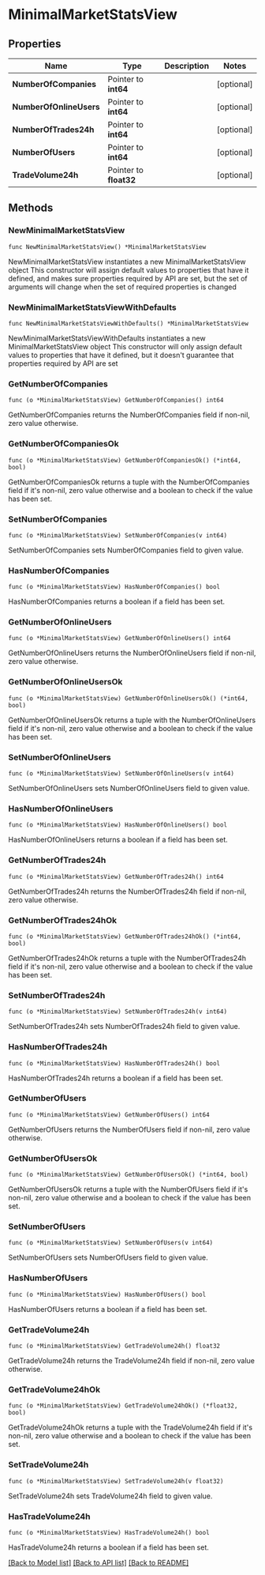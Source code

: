 # MinimalMarketStatsView

## Properties

Name | Type | Description | Notes
------------ | ------------- | ------------- | -------------
**NumberOfCompanies** | Pointer to **int64** |  | [optional] 
**NumberOfOnlineUsers** | Pointer to **int64** |  | [optional] 
**NumberOfTrades24h** | Pointer to **int64** |  | [optional] 
**NumberOfUsers** | Pointer to **int64** |  | [optional] 
**TradeVolume24h** | Pointer to **float32** |  | [optional] 

## Methods

### NewMinimalMarketStatsView

`func NewMinimalMarketStatsView() *MinimalMarketStatsView`

NewMinimalMarketStatsView instantiates a new MinimalMarketStatsView object
This constructor will assign default values to properties that have it defined,
and makes sure properties required by API are set, but the set of arguments
will change when the set of required properties is changed

### NewMinimalMarketStatsViewWithDefaults

`func NewMinimalMarketStatsViewWithDefaults() *MinimalMarketStatsView`

NewMinimalMarketStatsViewWithDefaults instantiates a new MinimalMarketStatsView object
This constructor will only assign default values to properties that have it defined,
but it doesn't guarantee that properties required by API are set

### GetNumberOfCompanies

`func (o *MinimalMarketStatsView) GetNumberOfCompanies() int64`

GetNumberOfCompanies returns the NumberOfCompanies field if non-nil, zero value otherwise.

### GetNumberOfCompaniesOk

`func (o *MinimalMarketStatsView) GetNumberOfCompaniesOk() (*int64, bool)`

GetNumberOfCompaniesOk returns a tuple with the NumberOfCompanies field if it's non-nil, zero value otherwise
and a boolean to check if the value has been set.

### SetNumberOfCompanies

`func (o *MinimalMarketStatsView) SetNumberOfCompanies(v int64)`

SetNumberOfCompanies sets NumberOfCompanies field to given value.

### HasNumberOfCompanies

`func (o *MinimalMarketStatsView) HasNumberOfCompanies() bool`

HasNumberOfCompanies returns a boolean if a field has been set.

### GetNumberOfOnlineUsers

`func (o *MinimalMarketStatsView) GetNumberOfOnlineUsers() int64`

GetNumberOfOnlineUsers returns the NumberOfOnlineUsers field if non-nil, zero value otherwise.

### GetNumberOfOnlineUsersOk

`func (o *MinimalMarketStatsView) GetNumberOfOnlineUsersOk() (*int64, bool)`

GetNumberOfOnlineUsersOk returns a tuple with the NumberOfOnlineUsers field if it's non-nil, zero value otherwise
and a boolean to check if the value has been set.

### SetNumberOfOnlineUsers

`func (o *MinimalMarketStatsView) SetNumberOfOnlineUsers(v int64)`

SetNumberOfOnlineUsers sets NumberOfOnlineUsers field to given value.

### HasNumberOfOnlineUsers

`func (o *MinimalMarketStatsView) HasNumberOfOnlineUsers() bool`

HasNumberOfOnlineUsers returns a boolean if a field has been set.

### GetNumberOfTrades24h

`func (o *MinimalMarketStatsView) GetNumberOfTrades24h() int64`

GetNumberOfTrades24h returns the NumberOfTrades24h field if non-nil, zero value otherwise.

### GetNumberOfTrades24hOk

`func (o *MinimalMarketStatsView) GetNumberOfTrades24hOk() (*int64, bool)`

GetNumberOfTrades24hOk returns a tuple with the NumberOfTrades24h field if it's non-nil, zero value otherwise
and a boolean to check if the value has been set.

### SetNumberOfTrades24h

`func (o *MinimalMarketStatsView) SetNumberOfTrades24h(v int64)`

SetNumberOfTrades24h sets NumberOfTrades24h field to given value.

### HasNumberOfTrades24h

`func (o *MinimalMarketStatsView) HasNumberOfTrades24h() bool`

HasNumberOfTrades24h returns a boolean if a field has been set.

### GetNumberOfUsers

`func (o *MinimalMarketStatsView) GetNumberOfUsers() int64`

GetNumberOfUsers returns the NumberOfUsers field if non-nil, zero value otherwise.

### GetNumberOfUsersOk

`func (o *MinimalMarketStatsView) GetNumberOfUsersOk() (*int64, bool)`

GetNumberOfUsersOk returns a tuple with the NumberOfUsers field if it's non-nil, zero value otherwise
and a boolean to check if the value has been set.

### SetNumberOfUsers

`func (o *MinimalMarketStatsView) SetNumberOfUsers(v int64)`

SetNumberOfUsers sets NumberOfUsers field to given value.

### HasNumberOfUsers

`func (o *MinimalMarketStatsView) HasNumberOfUsers() bool`

HasNumberOfUsers returns a boolean if a field has been set.

### GetTradeVolume24h

`func (o *MinimalMarketStatsView) GetTradeVolume24h() float32`

GetTradeVolume24h returns the TradeVolume24h field if non-nil, zero value otherwise.

### GetTradeVolume24hOk

`func (o *MinimalMarketStatsView) GetTradeVolume24hOk() (*float32, bool)`

GetTradeVolume24hOk returns a tuple with the TradeVolume24h field if it's non-nil, zero value otherwise
and a boolean to check if the value has been set.

### SetTradeVolume24h

`func (o *MinimalMarketStatsView) SetTradeVolume24h(v float32)`

SetTradeVolume24h sets TradeVolume24h field to given value.

### HasTradeVolume24h

`func (o *MinimalMarketStatsView) HasTradeVolume24h() bool`

HasTradeVolume24h returns a boolean if a field has been set.


[[Back to Model list]](../README.md#documentation-for-models) [[Back to API list]](../README.md#documentation-for-api-endpoints) [[Back to README]](../README.md)


